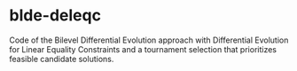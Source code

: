 # blde-deleqc
Code of the Bilevel Differential Evolution approach with Differential Evolution for Linear Equality Constraints and a tournament selection that prioritizes feasible candidate solutions.
